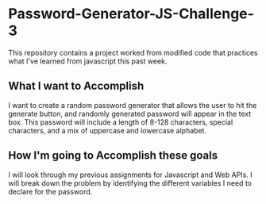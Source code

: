 # Password-Generator-JS-Challenge-3
This repository contains a project worked from modified code that practices what I've learned from javascript this past week. 

## What I want to Accomplish
I want to create a random password generator that allows the user to hit the generate button, and randomly generated password will appear in the text box. This password will include a length of 8-128 characters, special characters, and a mix of uppercase and lowercase alphabet. 

## How I'm going to Accomplish these goals
I will look through my previous assignments for Javascript and Web APIs. I will break down the problem by identifying the different variables I need to declare for the password. 

